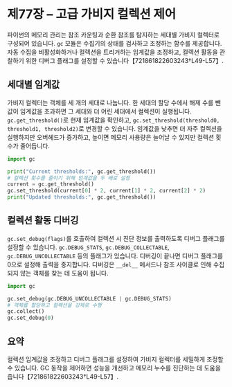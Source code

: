 # 제77장 – 고급 가비지 컬렉션 제어

파이썬의 메모리 관리는 참조 카운팅과 순환 참조를 탐지하는 세대별 가비지 컬렉터로 구성되어 있습니다. `gc` 모듈은 수집기의 상태를 검사하고 조정하는 함수를 제공합니다. 자동 수집을 비활성화하거나 컬렉션을 트리거하는 임계값을 조정하고, 컬렉션 활동을 관찰하기 위한 디버그 플래그를 설정할 수 있습니다【721861822603243†L49-L57】.

## 세대별 임계값

가비지 컬렉터는 객체를 세 개의 세대로 나눕니다. 한 세대의 할당 수에서 해제 수를 뺀 값이 임계값을 초과하면 그 세대와 더 어린 세대에서 컬렉션이 실행됩니다. `gc.get_threshold()`로 현재 임계값을 확인하고, `gc.set_threshold(threshold0, threshold1, threshold2)`로 변경할 수 있습니다. 임계값을 낮추면 더 자주 컬렉션을 실행하지만 오버헤드가 증가하고, 높이면 메모리 사용량은 늘어날 수 있지만 컬렉션 횟수가 줄어듭니다.

```python
import gc

print("Current thresholds:", gc.get_threshold())
# 컬렉션 횟수를 줄이기 위해 임계값을 두 배로 설정
current = gc.get_threshold()
gc.set_threshold(current[0] * 2, current[1] * 2, current[2] * 2)
print("Updated thresholds:", gc.get_threshold())
```

## 컬렉션 활동 디버깅

`gc.set_debug(flags)`를 호출하여 컬렉션 시 진단 정보를 출력하도록 디버그 플래그를 설정할 수 있습니다. `gc.DEBUG_STATS`, `gc.DEBUG_COLLECTABLE`, `gc.DEBUG_UNCOLLECTABLE` 등의 플래그가 있습니다. 디버깅이 끝나면 디버그 플래그를 0으로 설정해 출력을 중지합니다. 디버깅은 `__del__` 메서드나 참조 사이클로 인해 수집되지 않는 객체를 찾는 데 도움이 됩니다.

```python
import gc

gc.set_debug(gc.DEBUG_UNCOLLECTABLE | gc.DEBUG_STATS)
# 객체를 할당하고 컬렉션을 강제로 수행
gc.collect()
gc.set_debug(0)
```

## 요약

컬렉션 임계값을 조정하고 디버그 플래그를 설정하여 가비지 컬렉터를 세밀하게 조정할 수 있습니다. GC 동작을 제어하면 성능을 개선하고 메모리 누수를 진단하는 데 도움을 줍니다【721861822603243†L49-L57】.